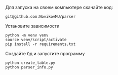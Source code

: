 Для запуска на своем компьютере скачайте код:

```text
git@github.com:NovikovMU/parser
```
Установите зависимости
```text
python -m venv venv
source venv/script/activate
pip install -r requirements.txt
```
Создайте бд и запустите программу
```text
python create_table.py
python parser_info.py
```